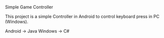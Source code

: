 Simple Game Controller

This project is a simple Controller in Android to control keyboard press in PC (Windows).

Android -> Java
Windows -> C#
